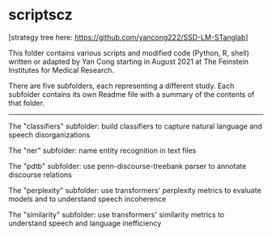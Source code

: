 # scriptscz 

[strategy tree here: https://github.com/yancong222/SSD-LM-STanglab]

This folder contains various scripts and modified code (Python, R, shell) written or adapted by Yan Cong starting in August 2021 at The Feinstein Institutes for Medical Research.

There are five subfolders, each representing a different study. Each subfolder contains its own Readme file with a summary of the contents of that folder.

---------------------------------------------

The "classifiers" subfolder: build classifiers to capture natural language and speech disorganizations

The "ner" subfolder: name entity recognition in text files

The "pdtb" subfolder: use penn-discourse-treebank parser to annotate discourse relations

The "perplexity" subfolder: use transformers' perplexity metrics to evaluate models and to understand speech incoherence

The "similarity" subfolder: use transformers' similarity metrics to understand speech and language inefficiency


